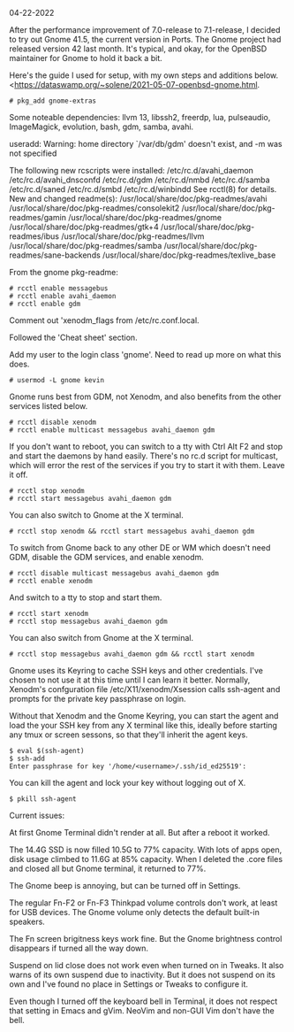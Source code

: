 04-22-2022

After the performance improvement of 7.0-release to 7.1-release, I
decided to try out Gnome 41.5, the current version in Ports. The Gnome
project had released version 42 last month. It's typical, and okay,
for the OpenBSD maintainer for Gnome to hold it back a bit.

Here's the guide I used for setup, with my own steps and additions
below.
<https://dataswamp.org/~solene/2021-05-07-openbsd-gnome.html.

```
# pkg_add gnome-extras
```

Some noteable dependencies: llvm 13, libssh2, freerdp, lua, pulseaudio,
ImageMagick, evolution, bash, gdm, samba, avahi.

useradd: Warning: home directory `/var/db/gdm' doesn't exist, and -m was
not specified

The following new rcscripts were installed: /etc/rc.d/avahi_daemon
/etc/rc.d/avahi_dnsconfd /etc/rc.d/gdm /etc/rc.d/nmbd /etc/rc.d/samba
/etc/rc.d/saned /etc/rc.d/smbd /etc/rc.d/winbindd
See rcctl(8) for details.
New and changed readme(s):
        /usr/local/share/doc/pkg-readmes/avahi
        /usr/local/share/doc/pkg-readmes/consolekit2
        /usr/local/share/doc/pkg-readmes/gamin
        /usr/local/share/doc/pkg-readmes/gnome
        /usr/local/share/doc/pkg-readmes/gtk+4
        /usr/local/share/doc/pkg-readmes/ibus
        /usr/local/share/doc/pkg-readmes/llvm
        /usr/local/share/doc/pkg-readmes/samba
        /usr/local/share/doc/pkg-readmes/sane-backends
        /usr/local/share/doc/pkg-readmes/texlive_base

From the gnome pkg-readme:

```
# rcctl enable messagebus
# rcctl enable avahi_daemon
# rcctl enable gdm
```

Comment out 'xenodm_flags from /etc/rc.conf.local.

Followed the 'Cheat sheet' section.

Add my user to the login class 'gnome'. Need to read up more on what
this does.
```
# usermod -L gnome kevin
```

Gnome runs best from GDM, not Xenodm, and also benefits from the other
services listed below.

```
# rcctl disable xenodm
# rcctl enable multicast messagebus avahi_daemon gdm
```

If you don't want to reboot, you can switch to a tty with Ctrl Alt F2
and stop and start the daemons by hand easily. There's no rc.d script
for multicast, which will error the rest of the services if you try to
start it with them. Leave it off.

```
# rcctl stop xenodm
# rcctl start messagebus avahi_daemon gdm
```

You can also switch to Gnome at the X terminal.

```
# rcctl stop xenodm && rcctl start messagebus avahi_daemon gdm
```

To switch from Gnome back to any other DE or WM which doesn't need GDM,
disable the GDM services, and enable xenodm.

```
# rcctl disable multicast messagebus avahi_daemon gdm
# rcctl enable xenodm
```

And switch to a tty to stop and start them.

```
# rcctl start xenodm
# rcctl stop messagebus avahi_daemon gdm
```

You can also switch from Gnome at the X terminal.

```
# rcctl stop messagebus avahi_daemon gdm && rcctl start xenodm
```

Gnome uses its Keyring to cache SSH keys and other credentials. I've
chosen to not use it at this time until I can learn it
better. Normally, Xenodm's confguration file /etc/X11/xenodm/Xsession
calls ssh-agent and prompts for the private key passphrase on login.

Without that Xenodm and the Gnome Keyring, you can start the agent and
load the your SSH key from any X terminal like this, ideally before
starting any tmux or screen sessons, so that they'll inherit the agent
keys.

```
$ eval $(ssh-agent)
$ ssh-add
Enter passphrase for key '/home/<username>/.ssh/id_ed25519': 
```

You can kill the agent and lock your key without logging out of X.

```
$ pkill ssh-agent
```

Current issues:

At first Gnome Terminal didn't render at all. But after a reboot it
worked.

The 14.4G SSD is now filled 10.5G to 77% capacity. With lots of apps
open, disk usage climbed to 11.6G at 85% capacity. When I deleted the
.core files and closed all but Gnome terminal, it returned to 77%.

The Gnome beep is annoying, but can be turned off in Settings.

The regular Fn-F2 or Fn-F3 Thinkpad volume controls don't work, at
least for USB devices. The Gnome volume only detects the default
built-in speakers.

The Fn screen brigitness keys work fine. But the Gnome brightness
control disappears if turned all the way down.

Suspend on lid close does not work even when turned on in Tweaks. It
also warns of its own suspend due to inactivity. But it does not suspend
on its own and I've found no place in Settings or Tweaks to configure
it.

Even though I turned off the keyboard bell in Terminal, it does not
respect that setting in Emacs and gVim. NeoVim and non-GUI Vim don't
have the bell.
